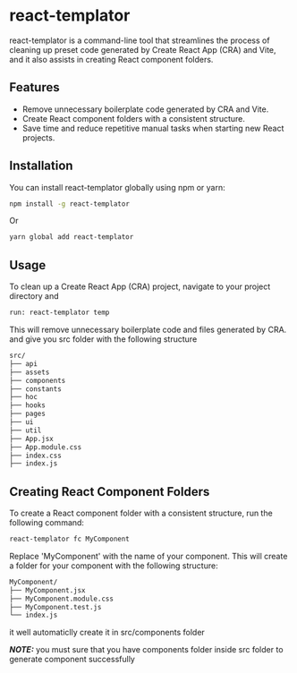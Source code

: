 # react-templator

react-templator is a command-line tool that streamlines the process of cleaning up preset code generated by Create React App (CRA) and Vite, and it also assists in creating React component folders.

## Features

- Remove unnecessary boilerplate code generated by CRA and Vite.
- Create React component folders with a consistent structure.
- Save time and reduce repetitive manual tasks when starting new React projects.

## Installation

You can install react-templator globally using npm or yarn:

```bash
npm install -g react-templator
```

Or

```bash
yarn global add react-templator
```

## Usage

To clean up a Create React App (CRA) project, navigate to your project directory and

```bash
run: react-templator temp
```

This will remove unnecessary boilerplate code and files generated by CRA.
and give you src folder with the following structure

```bash
src/
├── api
├── assets
├── components
├── constants
├── hoc
├── hooks
├── pages
├── ui
├── util
├── App.jsx
├── App.module.css
├── index.css
├── index.js
```

## Creating React Component Folders

To create a React component folder with a consistent structure, run the following command:

```bash
react-templator fc MyComponent
```

Replace 'MyComponent' with the name of your component. This will create a folder for your component with the following structure:

```bash
MyComponent/
├── MyComponent.jsx
├── MyComponent.module.css
├── MyComponent.test.js
└── index.js
```

it well automaticlly create it in src/components folder

**_NOTE:_** you must sure that you have components folder inside src folder to generate component successfully

